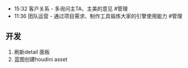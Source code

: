 - 15:32 客户关系 - 多询问主TA、主美的意见 #管理 
- 11:36 团队运营 - 通过项目需求、制作工具锻炼大家的引擎使用能力 #管理  

## 开发
1. 刷新detail 面板
2. 蓝图创建houdini asset



